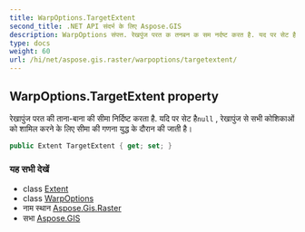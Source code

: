 ```yaml
---
title: WarpOptions.TargetExtent
second_title: .NET API संदर्भ के लिए Aspose.GIS
description: WarpOptions संपत्त. रेखपुंज परत क तनबन क सम नर्दष्ट करत है. यद पर सेट हैnull  रेखपुंज से सभ कशकओं क शमल करने के लए सम क गणन युद्ध के दरन क जत है
type: docs
weight: 60
url: /hi/net/aspose.gis.raster/warpoptions/targetextent/
---
```

## WarpOptions.TargetExtent property

रेखापुंज परत की ताना-बाना की सीमा निर्दिष्ट करता है. यदि पर सेट है`null` , रेखापुंज से सभी कोशिकाओं को शामिल करने के लिए सीमा की गणना युद्ध के दौरान की जाती है।

```csharp
public Extent TargetExtent { get; set; }
```

### यह सभी देखें

* class [Extent](../../../aspose.gis/extent/)
* class [WarpOptions](../)
* नाम स्थान [Aspose.Gis.Raster](../../warpoptions/)
* सभा [Aspose.GIS](../../../)


